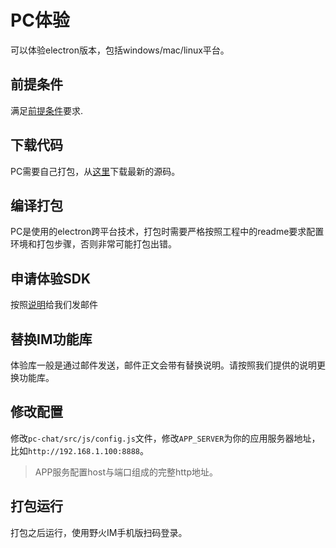 # PC体验
可以体验electron版本，包括windows/mac/linux平台。

## 前提条件
满足[前提条件](./README.md)要求.

## 下载代码
PC需要自己打包，从[这里](https://github.com/wildfirechat/pc-chat)下载最新的源码。

## 编译打包
PC是使用的electron跨平台技术，打包时需要严格按照工程中的readme要求配置环境和打包步骤，否则非常可能打包出错。

## 申请体验SDK
按照[说明](./README.md##申请试用步骤)给我们发邮件

## 替换IM功能库
体验库一般是通过邮件发送，邮件正文会带有替换说明。请按照我们提供的说明更换功能库。

## 修改配置
修改```pc-chat/src/js/config.js```文件，修改```APP_SERVER```为你的应用服务器地址，比如```http://192.168.1.100:8888```。
> APP服务配置host与端口组成的完整http地址。

## 打包运行
打包之后运行，使用野火IM手机版扫码登录。
